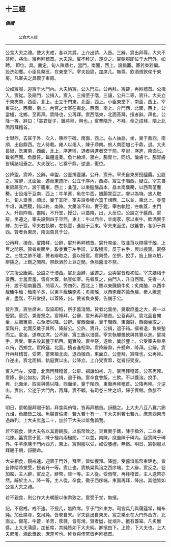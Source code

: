 

## 十三經

##### 儀禮
　　　`公食大夫禮`

* * *

公食大夫之禮。使大夫戒，各以其爵。上介出請，入告。三辭。賔出拜辱。大夫不荅拜，將命。賔再拜稽首。大夫還。賔不拜送，遂從之。賔朝服即位于大門外，如聘。 即位。具。羹定，甸人陳鼎七，當門，南面，西上。設扃鼏。鼏若束若編。設洗如饗。小臣具槃匜，在東堂下。宰夫設筵，加席几。無尊。飲酒漿飲俟于東房。凡宰夫之具饌于東房。

公如賔服，迎賔于大門內。大夫納賔。公入門左。公再拜。賔辟，再拜稽首。公揖入，賔從。及廟門，公揖入。賔入，三揖至于階，三讓，公升二等，賔升。大夫立于東夾南，西面，北上。士立于門東，北面，西上。小臣東堂下，南面，西上。宰東夾北，西面，南上。內官之士宰在東北，西面，南上。介門西，北面，西上。公當楣，北鄉。至再拜。賔降也，公再拜。賔西階東，北面荅拜，擯者辭。拜也，公降一等。辭曰：「寡君從子，雖將拜，興也。」賔栗階升，不拜。命之成拜，階上北面再拜稽首。

士舉鼎，去幂于外，次入，陳鼎于碑，南面，西上。右人抽扃，坐，奠于鼎西，南順，出自鼎西。左人待載。雍人以俎入，陳于鼎南。旅人南面加匕于鼎，退。大夫長盥，洗東南，西面，北上，序進盥，退者與進者交于前。卒盥，序進，南面匕。載者西面。魚腊飪。載體進奏。魚七縮俎，寢右。腸胃七，同俎。倫膚七。腸胃膚皆橫諸俎垂之。大夫旣匕，匕奠于鼎，逆退，復位。

公降盥。賔降，公辭。卒盥，公壹揖壹讓，公升，賔升。宰夫自東房授醯醬。公設之。賔辭，北面坐，遷而東遷所。公立于序內，西鄉。賔立于階西，疑立。宰夫自東房薦豆六，設于醬東，西上：韭菹，以東醓醢昌本，昌本南麋臡，以西菁菹鹿臡。士設俎于豆南，西上：牛羊豕，魚在牛西，腊腸胃亞之。膚以為特。旅人取匕，甸人舉鼎，順出，奠于其所。宰夫設黍稷六簋于俎西，二以並，東北上。黍當牛俎，其西稷，錯以終，南陳。大羹湆不和，實于鐙。宰右執鐙，左執蓋，由門入，升自阼階，盡階，不升堂，授公，以蓋降，出，入反位。公設之于醬西。賔辭，坐遷之。宰夫設鉶四于豆西，東上：牛以西羊，羊南豕，豕以東牛。飲酒實于觶，加于豐。宰夫右執觶，左執豐，進設于豆東。宰夫東面坐，啟簋會，各卻于其西。贊者負東房，南面告具于公。

公再拜，揖食。賔降拜，公辭，賔升再拜稽首。賔升席坐，取韭菹以辯擩于醢，上豆之閒祭。贊者東面坐，取黍實于左手辯，又取稷辯，反于右手，興以授賔。賔祭之。三牲之肺不離，贊者辯取之，壹以授賔。賔興受，坐祭，挩手，扱上鉶以柶，辯擩之，上鉶之閒祭。祭飲酒於上豆之閒。魚腊醬湆不祭。

宰夫授公飯粱。公設之于湆西。賔北面辭，坐遷之。公與賔皆復初位。宰夫膳稻于粱西。士羞庶羞，皆有大蓋，執豆如宰。先者反之，由門入，升自西階。先者一人升，設于稻南簋西，閒容人。旁四列，西北上：膷以東臐膮牛炙；炙南醢，以西牛胾醢牛鮨；鮨南羊炙，以東羊胾醢豕炙；炙南醢，以西豕胾芥醬魚膾。衆人騰羞者，盡階，不升堂授，以蓋降，出。贊者負東房，告備于公。

贊升賔。賔坐席末，取粱即稻，祭于醬湆閒。贊者北面坐，奠取庶羞之大，興一以授賔。賔受，兼壹祭之。賔降拜，公辭，賔升再拜稽首。公荅再拜。賔北面自閒坐，左擁簠粱，右執湆以降。公辭。賔西面坐，奠于階西，東面對，西面坐取之，栗階升，北面反奠于其所，降辭公。公許。賔升。公揖，退于箱。擯者退，負東塾而立。賔坐，遂卷加席。公不辭。賔三飯以湆醬。宰夫執觶漿飲與其豐以進。賔挩手，興受。宰夫設其豐于稻西。庭實設。賔坐祭，遂飲，奠於豐上。公受宰夫束帛以侑，西鄉立。賔降筵，北面。擯者進相幣。賔降辭幣，升聽命，降拜。公辭。賔升再拜稽首，受幣，當東楹北面，退西楹西，東面立。公壹拜，賔降也，公再拜。介逆出。賔北面揖，執庭實以出。公降立。上介受賔幣，從者訝受皮。

賔入門左，沒霤，北面再拜稽首。公辭。揖讓如初，升。賔再拜稽首。公荅再拜。賔降，辭公如初，賔升。公揖，退于箱。賔卒食會飯，三飲。不以醬湆。挩手，興，北面坐，取粱與醬以降，西面坐，奠于階西，東面再拜稽首。公降再拜。介逆出。賔出，公逆于大門內，再拜。賔不顧。有司卷三牲之俎，歸于賔館。魚腊不與。

明日，賔朝服拜賜于朝，拜食與侑幣，皆再拜稽首。訝聽之。上大夫八豆八簋六鉶九俎，魚腊皆二俎。魚腸胃倫膚，若九若十有一，下大夫則若七若九。庶羞西東毋過四列。上大夫庶羞二十，加於下大夫以雉兔鶉鴽。

若不親食，使大夫各以其爵朝服，以侑幣致之。豆實實于罋，陳于楹外，二以並，北陳。簋實實于筐，陳于楹內兩楹閒，二以並，南陳。庶羞陳于碑內。庭實陳于碑外。牛羊豕陳于門內西方，東上。賔朝服以受，如受饔禮。無擯。明日，賔朝服以拜賜于朝，訝聽命。

大夫相食，親戒速。迎賔于門外，拜至，皆如饗拜。降盥。受醬湆侑幣束錦也，皆自阼階降堂受，授者升一等。賔止也。賔執粱與湆之西序端。主人辭，賔反之。卷加席，主人辭，賔反之。辭幣，降一等。主人從。受侑幣，再拜稽首。主人送幣亦然。辭於主人，降一等。主人從。卒食，徹于西序端，東面再拜，降出。其他皆如公食大夫之禮。

若不親食，則公作大夫朝服以侑幣致之。賔受于堂，無擯。

記。不宿戒。戒不速。不授几，無阼席。亨于門外東方。司宮具几與蒲筵常，緇布純。加雈席尋，玄帛純。皆卷自末。宰夫筵出自東房。賔之乘車在大門外西方，北面立。鉶芼，牛藿，羊苦，豕薇，皆有滑。贊者盥，從俎升。簠有蓋幂。凡炙無醬。上大夫蒲筵，加雈席，其純皆如下大夫純。卿擯由下。上贊，下大夫也。上大夫庶羞，酒飲漿飲，庶羞可也。拜食與侑幣皆再拜稽首。

* * *

